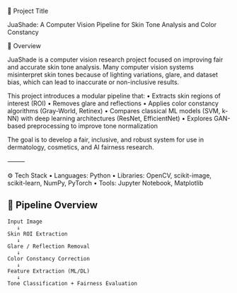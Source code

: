 🧩 Project Title

JuaShade: A Computer Vision Pipeline for Skin Tone Analysis and Color Constancy

🧠 Overview

JuaShade is a computer vision research project focused on improving fair and accurate skin tone analysis.
Many computer vision systems misinterpret skin tones because of lighting variations, glare, and dataset bias, which can lead to inaccurate or non-inclusive results.

This project introduces a modular pipeline that:
	•	Extracts skin regions of interest (ROI)
	•	Removes glare and reflections
	•	Applies color constancy algorithms (Gray-World, Retinex)
	•	Compares classical ML models (SVM, k-NN) with deep learning architectures (ResNet, EfficientNet)
	•	Explores GAN-based preprocessing to improve tone normalization

The goal is to develop a fair, inclusive, and robust system for use in dermatology, cosmetics, and AI fairness research.

⸻

⚙️ Tech Stack
	•	Languages: Python
	•	Libraries: OpenCV, scikit-image, scikit-learn, NumPy, PyTorch
	•	Tools: Jupyter Notebook, Matplotlib

## 🧱 Pipeline Overview  
```text
Input Image
   ↓
Skin ROI Extraction
   ↓
Glare / Reflection Removal
   ↓
Color Constancy Correction
   ↓
Feature Extraction (ML/DL)
   ↓
Tone Classification + Fairness Evaluation
